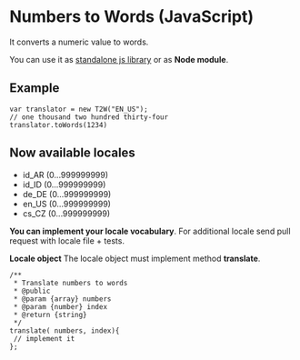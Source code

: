 # Numbers to Words (JavaScript)
It converts a numeric value to words. 

You can use it as [standalone js library](https://github.com/Kibo/numbers2words/tree/master/build) or as **Node module**. 

## Example
```
var translator = new T2W("EN_US");
// one thousand two hundred thirty-four
translator.toWords(1234)
```

## Now available locales
 - id_AR (0...999999999)
 - id_ID (0...999999999)
 - de_DE	(0...999999999)
 - en_US	(0...999999999)
 - cs_CZ	(0...999999999)
 
**You can implement your locale vocabulary**. For additional locale send pull request with locale file + tests.
 
**Locale object**
The locale object must implement method **translate**.
```
/**
 * Translate numbers to words
 * @public
 * @param {array} numbers
 * @param {number} index
 * @return {string}
 */
translate( numbers, index){
 // implement it
};
```
